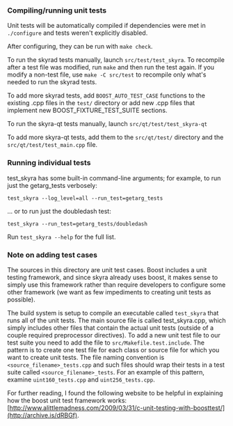 ### Compiling/running unit tests

Unit tests will be automatically compiled if dependencies were met in `./configure`
and tests weren't explicitly disabled.

After configuring, they can be run with `make check`.

To run the skyrad tests manually, launch `src/test/test_skyra`. To recompile
after a test file was modified, run `make` and then run the test again. If you
modify a non-test file, use `make -C src/test` to recompile only what's needed
to run the skyrad tests.

To add more skyrad tests, add `BOOST_AUTO_TEST_CASE` functions to the existing
.cpp files in the `test/` directory or add new .cpp files that
implement new BOOST_FIXTURE_TEST_SUITE sections.

To run the skyra-qt tests manually, launch `src/qt/test/test_skyra-qt`

To add more skyra-qt tests, add them to the `src/qt/test/` directory and
the `src/qt/test/test_main.cpp` file.

### Running individual tests

test_skyra has some built-in command-line arguments; for
example, to run just the getarg_tests verbosely:

    test_skyra --log_level=all --run_test=getarg_tests

... or to run just the doubledash test:

    test_skyra --run_test=getarg_tests/doubledash

Run `test_skyra --help` for the full list.

### Note on adding test cases

The sources in this directory are unit test cases.  Boost includes a
unit testing framework, and since skyra already uses boost, it makes
sense to simply use this framework rather than require developers to
configure some other framework (we want as few impediments to creating
unit tests as possible).

The build system is setup to compile an executable called `test_skyra`
that runs all of the unit tests.  The main source file is called
test_skyra.cpp, which simply includes other files that contain the
actual unit tests (outside of a couple required preprocessor
directives). To add a new unit test file to our test suite you need
to add the file to `src/Makefile.test.include`. The pattern is to
create one test file for each class or source file for which you want
to create unit tests.  The file naming convention is
`<source_filename>_tests.cpp` and such files should wrap their tests
in a test suite called `<source_filename>_tests`.  For an example of
this pattern, examine `uint160_tests.cpp` and `uint256_tests.cpp`.

For further reading, I found the following website to be helpful in
explaining how the boost unit test framework works:
[http://www.alittlemadness.com/2009/03/31/c-unit-testing-with-boosttest/](http://archive.is/dRBGf).
